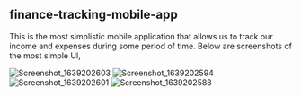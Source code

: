 ## finance-tracking-mobile-app
This is the most simplistic mobile application that allows us to track our income and expenses during some period of time. Below are screenshots of the most simple UI, 

![Screenshot_1639202603](https://user-images.githubusercontent.com/66674500/145699381-a55ea714-c3a2-4335-8d21-c9aaa1f4e643.png)
![Screenshot_1639202594](https://user-images.githubusercontent.com/66674500/145699387-b3593f01-5241-443e-b7b6-ba63cc1affe1.png)
![Screenshot_1639202601](https://user-images.githubusercontent.com/66674500/145699389-3ba67822-af29-415a-bc0e-db6825fa02f9.png)
![Screenshot_1639202588](https://user-images.githubusercontent.com/66674500/145699390-44cfd890-8944-4e9a-af43-819db2ba57c0.png)
